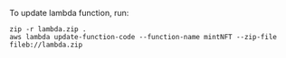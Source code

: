 To update lambda function, run:
```
zip -r lambda.zip .
aws lambda update-function-code --function-name mintNFT --zip-file fileb://lambda.zip
```